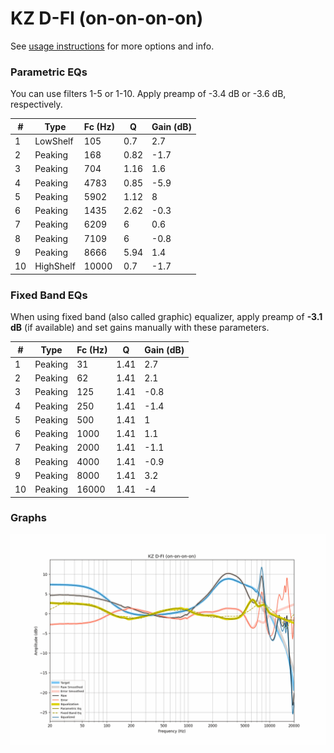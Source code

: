 # KZ D-FI (on-on-on-on)
See [usage instructions](https://github.com/jaakkopasanen/AutoEq#usage) for more options and info.

### Parametric EQs
You can use filters 1-5 or 1-10. Apply preamp of -3.4 dB or -3.6 dB, respectively.

|   # | Type      |   Fc (Hz) |    Q |   Gain (dB) |
|-----|-----------|-----------|------|-------------|
|   1 | LowShelf  |       105 | 0.7  |         2.7 |
|   2 | Peaking   |       168 | 0.82 |        -1.7 |
|   3 | Peaking   |       704 | 1.16 |         1.6 |
|   4 | Peaking   |      4783 | 0.85 |        -5.9 |
|   5 | Peaking   |      5902 | 1.12 |         8   |
|   6 | Peaking   |      1435 | 2.62 |        -0.3 |
|   7 | Peaking   |      6209 | 6    |         0.6 |
|   8 | Peaking   |      7109 | 6    |        -0.8 |
|   9 | Peaking   |      8666 | 5.94 |         1.4 |
|  10 | HighShelf |     10000 | 0.7  |        -1.7 |

### Fixed Band EQs
When using fixed band (also called graphic) equalizer, apply preamp of **-3.1 dB** (if available) and set gains manually with these parameters.

|   # | Type    |   Fc (Hz) |    Q |   Gain (dB) |
|-----|---------|-----------|------|-------------|
|   1 | Peaking |        31 | 1.41 |         2.7 |
|   2 | Peaking |        62 | 1.41 |         2.1 |
|   3 | Peaking |       125 | 1.41 |        -0.8 |
|   4 | Peaking |       250 | 1.41 |        -1.4 |
|   5 | Peaking |       500 | 1.41 |         1   |
|   6 | Peaking |      1000 | 1.41 |         1.1 |
|   7 | Peaking |      2000 | 1.41 |        -1.1 |
|   8 | Peaking |      4000 | 1.41 |        -0.9 |
|   9 | Peaking |      8000 | 1.41 |         3.2 |
|  10 | Peaking |     16000 | 1.41 |        -4   |

### Graphs
![](./KZ%20D-FI%20(on-on-on-on).png)
